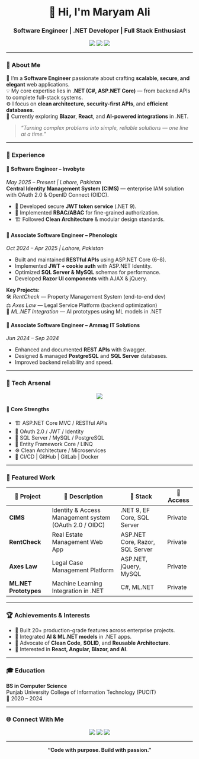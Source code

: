 <!-- Banner -->
<h1 align="center">👋 Hi, I'm Maryam Ali</h1>
<h3 align="center">Software Engineer | .NET Developer | Full Stack Enthusiast</h3>

<p align="center">
  <a href="mailto:mariymali1623@gmail.com"><img src="https://img.shields.io/badge/Email-mariymali1623%40gmail.com-red?style=flat-square&logo=gmail"></a>
  <a href="https://www.linkedin.com/in/maryamali-softwarengineer/"><img src="https://img.shields.io/badge/LinkedIn-Maryam%20Ali-blue?style=flat-square&logo=linkedin"></a>
  <a href="https://github.com/merium6"><img src="https://img.shields.io/badge/GitHub-merium6-black?style=flat-square&logo=github"></a>
</p>

---

### 🧠 About Me

🎯 I’m a **Software Engineer** passionate about crafting **scalable, secure, and elegant** web applications.  
💡 My core expertise lies in **.NET (C#, ASP.NET Core)** — from backend APIs to complete full-stack systems.  
⚙️ I focus on **clean architecture**, **security-first APIs**, and **efficient databases**.  
🌱 Currently exploring **Blazor**, **React**, and **AI-powered integrations** in .NET.

> _“Turning complex problems into simple, reliable solutions — one line at a time.”_

---

### 💼 Experience

#### 🔹 **Software Engineer – Invobyte**  
*May 2025 – Present | Lahore, Pakistan*  
**Central Identity Management System (CIMS)** — enterprise IAM solution with OAuth 2.0 & OpenID Connect (OIDC).  
- 🔑 Developed secure **JWT token service** (.NET 9).  
- 🧩 Implemented **RBAC/ABAC** for fine-grained authorization.  
- 🏗️ Followed **Clean Architecture** & modular design standards.

#### 🔹 **Associate Software Engineer – Phenologix**  
*Oct 2024 – Apr 2025 | Lahore, Pakistan*  
- Built and maintained **RESTful APIs** using ASP.NET Core (6–8).  
- Implemented **JWT + cookie auth** with ASP.NET Identity.  
- Optimized **SQL Server & MySQL** schemas for performance.  
- Developed **Razor UI components** with AJAX & jQuery.  

**Key Projects:**  
🛠️ *RentCheck* — Property Management System (end-to-end dev)  
⚖️ *Axes Law* — Legal Service Platform (backend optimization)  
🤖 *ML.NET Integration* — AI prototypes using ML models in .NET

#### 🔹 **Associate Software Engineer – Ammag IT Solutions**  
*Jun 2024 – Sep 2024*  
- Enhanced and documented **REST APIs** with Swagger.  
- Designed & managed **PostgreSQL** and **SQL Server** databases.  
- Improved backend reliability and speed.

---

### 🧰 Tech Arsenal

<p align="center">
  <img src="https://skillicons.dev/icons?i=dotnet,cs,html,css,jquery,react,angular,postgresql,mysql,azure,git,github,postman,visualstudio,vscode" />
</p>

#### 🧩 Core Strengths
- 🏗️ ASP.NET Core MVC / RESTful APIs  
- 🔐 OAuth 2.0 / JWT / Identity  
- 🧠 SQL Server / MySQL / PostgreSQL  
- 🧩 Entity Framework Core / LINQ  
- ⚙️ Clean Architecture / Microservices  
- 🚀 CI/CD | GitHub | GitLab | Docker  

---

### 🧭 Featured Work

| 🧱 Project | 🚀 Description | 🧩 Stack | 🔗 Access |
|-------------|----------------|----------|-----------|
| **CIMS** | Identity & Access Management system (OAuth 2.0 / OIDC) | .NET 9, EF Core, SQL Server | Private |
| **RentCheck** | Real Estate Management Web App | ASP.NET Core, Razor, SQL Server | Private |
| **Axes Law** | Legal Case Management Platform | ASP.NET, jQuery, MySQL | Private |
| **ML.NET Prototypes** | Machine Learning Integration in .NET | C#, ML.NET | Private |

---

### 🏆 Achievements & Interests

- 🧩 Built 20+ production-grade features across enterprise projects.  
- 🤖 Integrated **AI & ML.NET models** in .NET apps.  
- 🚀 Advocate of **Clean Code**, **SOLID**, and **Reusable Architecture**.  
- 💬 Interested in **React, Angular, Blazor, and AI**.  

---

### 🎓 Education

**BS in Computer Science**  
Punjab University College of Information Technology (PUCIT)  
📆 2020 – 2024

---

### 🌐 Connect With Me

<p align="center">
<a href="mailto:mariymali1623@gmail.com"><img src="https://img.shields.io/badge/Gmail-Contact-red?style=for-the-badge&logo=gmail"></a>
<a href="https://www.linkedin.com/in/maryamali-softwarengineer/"><img src="https://img.shields.io/badge/LinkedIn-Profile-blue?style=for-the-badge&logo=linkedin"></a>
<a href="https://github.com/merium6"><img src="https://img.shields.io/badge/GitHub-merium6-black?style=for-the-badge&logo=github"></a>
</p>

---

<p align="center">
  <b>“Code with purpose. Build with passion.”</b>
</p>
